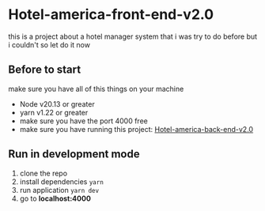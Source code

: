 # Hotel-america-front-end-v2.0
this is a project about a hotel manager system that i was try to do before but i couldn't so let do it now


## Before to start

make sure you have all of this things on your machine

* Node v20.13 or greater
* yarn v1.22 or greater
* make sure you have the port 4000 free
* make sure you have running this project: [Hotel-america-back-end-v2.0](https://github.com/GerardoDev25/Hotel-america-back-end-v2.0)


## Run in development mode

1. clone the repo
2. install dependencies ```yarn``` 
3. run application ```yarn dev```
4. go to __localhost:4000__
